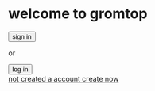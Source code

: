 <h1>welcome to gromtop</h1>
<button>sign in</button>
<p>or</p>
<button>log in</button>
<br>
<a href=https.//gromtop.org>not created a account create now
